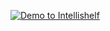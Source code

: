 [![Demo to Intellishelf](https://raw.githubusercontent.com/pmchohan/IntelliShelf/blob/main/Screenshot%202024-07-17%20171207.png)](https://raw.githubusercontent.com/pmchohan/IntelliShelf/main/Demo%20Intelli-Shelf.mp4)
